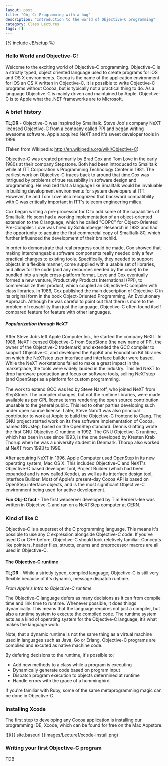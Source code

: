 ```yaml
---
layout: post
title: "Obj C: Programming with a hug"
description: "Introduction to the world of Objective-C programming"
category: Class Lectures 
tags: []
---
```

{% include JB/setup %}

### Hello World and Objective-C!
Welcome to the exciting world of Objective-C programming. Objective-C is a strictly typed, object oriented language used to create
programs for iOS and OS X environments. Cocoa is the name of the application environment for iOS an OS X written in Objective-C. It is possible to write Objective-C programs without Cocoa, but is typically not a practical thing to do. As a language Objective-C is mainly driven and maintained by Apple. Objective-C is to Apple what the .NET frameworks are to Microsoft.


### A brief history

**TL;DR** - Objective-C was inspired by Smalltalk. Steve Job's company NeXT
licensed Objective-C from a company called PPI and began writing awesome software. Apple acquired NeXT
and it's sweet developer tools in 1996. 

(Taken from Wikipedia: http://en.wikipedia.org/wiki/Objective-C)

Objective-C was created primarily by Brad Cox and Tom Love in the early 1980s at their company Stepstone. Both had been introduced to Smalltalk while at ITT Corporation's Programming Technology Center in 1981. The earliest work on Objective-C traces back to around that time.Cox was intrigued by problems of true reusability in software design and programming. He realized that a language like Smalltalk would be invaluable in building development environments for system developers at ITT. However, he and Tom Love also recognized that backward compatibility with C was critically important in ITT's telecom engineering milieu.

Cox began writing a pre-processor for C to add some of the capabilities of Smalltalk. He soon had a working implementation of an object-oriented extension to the C language, which he called "OOPC" for Object-Oriented Pre-Compiler. Love was hired by Schlumberger Research in 1982 and had the opportunity to acquire the first commercial copy of Smalltalk-80, which further influenced the development of their brainchild.

In order to demonstrate that real progress could be made, Cox showed that making interchangeable software components really needed only a few practical changes to existing tools. Specifically, they needed to support objects in a flexible manner, come supplied with a usable set of libraries, and allow for the code (and any resources needed by the code) to be bundled into a single cross-platform format.
Love and Cox eventually formed a new venture, Productivity Products International (PPI), to commercialize their product, which coupled an Objective-C compiler with class libraries. In 1986, Cox published the main description of Objective-C in its original form in the book Object-Oriented Programming, An Evolutionary Approach. Although he was careful to point out that there is more to the problem of reusability than just the language, Objective-C often found itself compared feature for feature with other languages.

##### Popularization through NeXT
After Steve Jobs left Apple Computer Inc., he started the company NeXT. In 1988, NeXT licensed Objective-C from StepStone (the new name of PPI, the owner of the Objective-C trademark) and extended the GCC compiler to support Objective-C, and developed the AppKit and Foundation Kit libraries on which the NeXTstep user interface and interface builder were based. While the NeXT workstations failed to make a great impact in the marketplace, the tools were widely lauded in the industry. This led NeXT to drop hardware production and focus on software tools, selling NeXTstep (and OpenStep) as a platform for custom programming.

The work to extend GCC was led by Steve Naroff, who joined NeXT from StepStone. The compiler changes, but not the runtime libraries, were made available as per GPL license terms rendering the open source contribution unusable to the general public. This led to other parties developing such under open source license. Later, Steve Naroff was also principal contributor to work at Apple to build the Objective-C frontend to Clang.
The GNU project started work on its free software implementation of Cocoa, named GNUstep, based on the OpenStep standard. Dennis Glatting wrote the first GNU Objective-C runtime in 1992. The GNU Objective-C runtime, which has been in use since 1993, is the one developed by Kresten Krab Thorup when he was a university student in Denmark. Thorup also worked at NeXT from 1993 to 1996.

After acquiring NeXT in 1996, Apple Computer used OpenStep in its new operating system, Mac OS X. This included Objective-C and NeXT's Objective-C based developer tool, Project Builder (which had been expanded and is now called Xcode), as well as its interface design tool, Interface Builder. Most of Apple's present-day Cocoa API is based on OpenStep interface objects, and is the most significant Objective-C environment being used for active development.

**Fun Obj-C fact** - The first webserver developed by Tim Berners-lee was written
in Objective-C and ran on a NeXTStep computer at CERN.

### Kind of like C
Objective-C is a superset of the C programming language. This means it's possible to use any C expression alongside Objective-C code. If you've used C or C++ before, Objective-C should look reletively familiar. Concepts like pointers, header files, structs, enums and preprocessor macros are all used in Objective-C.

#### The Objective-C runtime
**TL;DR** - While a strictly typed, compiled language; Objective-C is still
very flexible because of it's dynamic, message dispatch runtime.

*From Apple's Intro to Objective-C runtime*

The Objective-C language defers as many decisions as it can from compile time and link time to runtime. Whenever possible, it does things dynamically. This means that the language requires not just a compiler, but also a runtime system to execute the compiled code. The runtime system acts as a kind of operating system for the Objective-C language; it’s what makes the language work.

Note, that a dynamic runtime is not the same thing as a virtual machine used in
languages such as Java, Go or Erlang. Objective-C programs are complied and
excuted as native machine code.

By defering decisions to the runtime, it's possible to:
- Add new methods to a class while a program is executing
- Dynamically generate code based on program input
- Dispatch program execution to objects determined at runtime
- Handle errors with the grace of a hummingbird.

If you're familiar with Ruby, some of the same metaprogramming magic can be
done in Objective-C.

### Installing Xcode
The first step to developing any Cocoa application is installing our
programming IDE, Xcode, which can be found for free on the Mac Appstore.

![]({{ site.baseurl }}images/Lecture1/xcode-install.png)


### Writing your first Objective-C program
TDB

